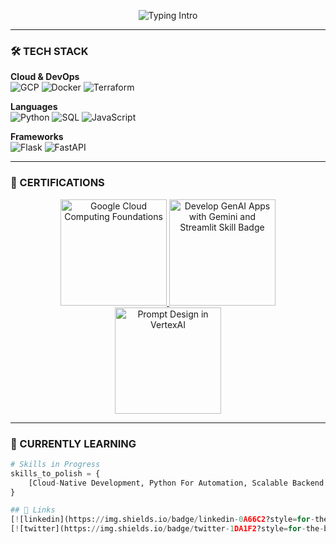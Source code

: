 <p align="center">
  <img src="https://readme-typing-svg.demolab.com?font=Fira+Code&weight=500&size=22&pause=1000&color=4285F4&center=true&vCenter=true&width=600&lines=CS+Undergrad+Student+%F0%9F%93%9A;Google+Cloud+Enthusiast+%E2%98%81%EF%B8%8F;Python+Developer+%F0%9F%8D%92;Learning+Cloud+Infrastructure+%F0%9F%93%A6" alt="Typing Intro">
</p>

---

### 🛠️ TECH STACK
**Cloud & DevOps**  
![GCP](https://img.shields.io/badge/Google_Cloud-4285F4?style=flat-square&logo=google-cloud&logoColor=white)
![Docker](https://img.shields.io/badge/Docker-2496ED?style=flat-square&logo=docker&logoColor=white)
![Terraform](https://img.shields.io/badge/Terraform-7B42BC?style=flat-square&logo=terraform&logoColor=white)

**Languages**  
![Python](https://img.shields.io/badge/Python-3776AB?style=flat-square&logo=python&logoColor=white)
![SQL](https://img.shields.io/badge/SQL-4479A1?style=flat-square&logo=postgresql&logoColor=white)
![JavaScript](https://img.shields.io/badge/JavaScript-F7DF1E?style=flat-square&logo=javascript&logoColor=black)

**Frameworks**  
![Flask](https://img.shields.io/badge/Flask-000000?style=flat-square&logo=flask&logoColor=white)
![FastAPI](https://img.shields.io/badge/FastAPI-009688?style=flat-square&logo=FastAPI&logoColor=white)



---

### 📜 CERTIFICATIONS
<p align="center">
  <a href="https://www.credly.com/badges/49571600-a40c-4165-bf64-2d8b7b2cc2f2/public_url">
    <img src="https://images.credly.com/images/4dda8ae4-99ee-476c-bca3-6f0adbab42fe/twitter_thumb_201604_image.png" width="170" alt="Google Cloud Computing Foundations">
  </a>
  <a href="https://www.credly.com/badges/0f682119-df23-44b9-af3f-ab28845d0ac4/public_url">
    <img src="https://images.credly.com/size/110x110/images/1dbef1bd-cdb0-40e1-bff4-8200448c3161/blob" width="170" alt="Develop GenAI Apps with Gemini and Streamlit Skill Badge">
  </a>
  <a href="https://www.credly.com/badges/15a90749-ac76-4a1b-b0c1-e4d6991a7045/public_url">
    <img src="https://images.credly.com/size/110x110/images/cef82b2e-970a-4318-8e59-c3e26b7f5c19/image.png" width="170" alt="Prompt Design in VertexAI">
  </a>
</p>

---

### 🌱 CURRENTLY LEARNING
```python
# Skills in Progress
skills_to_polish = {
    [Cloud-Native Development, Python For Automation, Scalable Backend Architecture, IaC, ]
}

## 🔗 Links
[![linkedin](https://img.shields.io/badge/linkedin-0A66C2?style=for-the-badge&logo=linkedin&logoColor=white)](https://www.linkedin.com/in/rudrash170)
[![twitter](https://img.shields.io/badge/twitter-1DA1F2?style=for-the-badge&logo=twitter&logoColor=white)](https://x.com/srudra170)
